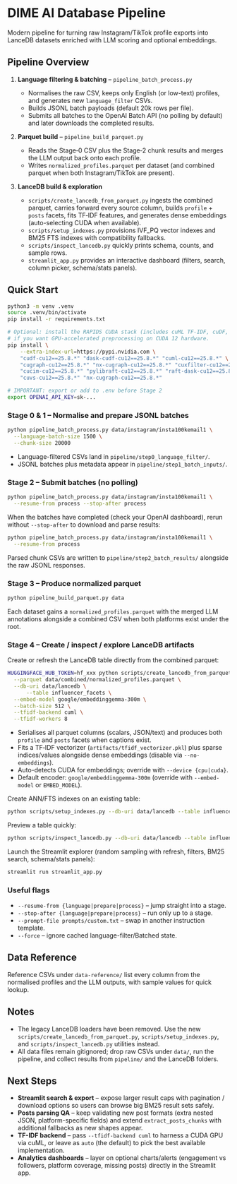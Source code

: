 # DIME AI Database Pipeline

Modern pipeline for turning raw Instagram/TikTok profile exports into LanceDB datasets enriched with LLM scoring and optional embeddings.

## Pipeline Overview

1. **Language filtering & batching** – `pipeline_batch_process.py`
   - Normalises the raw CSV, keeps only English (or low-text) profiles, and generates new `language_filter` CSVs.
   - Builds JSONL batch payloads (default 20k rows per file).
   - Submits all batches to the OpenAI Batch API (no polling by default) and later downloads the completed results.

2. **Parquet build** – `pipeline_build_parquet.py`
   - Reads the Stage‑0 CSV plus the Stage‑2 chunk results and merges the LLM output back onto each profile.
   - Writes `normalized_profiles.parquet` per dataset (and combined parquet when both Instagram/TikTok are present).

3. **LanceDB build & exploration**
   - `scripts/create_lancedb_from_parquet.py` ingests the combined parquet, carries forward every source column, builds `profile` + `posts` facets, fits TF‑IDF features, and generates dense embeddings (auto-selecting CUDA when available).
   - `scripts/setup_indexes.py` provisions IVF_PQ vector indexes and BM25 FTS indexes with compatibility fallbacks.
   - `scripts/inspect_lancedb.py` quickly prints schema, counts, and sample rows.
   - `streamlit_app.py` provides an interactive dashboard (filters, search, column picker, schema/stats panels).

## Quick Start

```bash
python3 -m venv .venv
source .venv/bin/activate
pip install -r requirements.txt

# Optional: install the RAPIDS CUDA stack (includes cuML TF-IDF, cuDF, cuGraph) 
# if you want GPU-accelerated preprocessing on CUDA 12 hardware.
pip install \
    --extra-index-url=https://pypi.nvidia.com \
    "cudf-cu12==25.8.*" "dask-cudf-cu12==25.8.*" "cuml-cu12==25.8.*" \
    "cugraph-cu12==25.8.*" "nx-cugraph-cu12==25.8.*" "cuxfilter-cu12==25.8.*" \
    "cucim-cu12==25.8.*" "pylibraft-cu12==25.8.*" "raft-dask-cu12==25.8.*" \
    "cuvs-cu12==25.8.*" "nx-cugraph-cu12==25.8.*"

# IMPORTANT: export or add to .env before Stage 2
export OPENAI_API_KEY=sk-...
```

### Stage 0 & 1 – Normalise and prepare JSONL batches

```bash
python pipeline_batch_process.py data/instagram/insta100kemail1 \
  --language-batch-size 1500 \
  --chunk-size 20000
```

- Language-filtered CSVs land in `pipeline/step0_language_filter/`.
- JSONL batches plus metadata appear in `pipeline/step1_batch_inputs/`.

### Stage 2 – Submit batches (no polling)

```bash
python pipeline_batch_process.py data/instagram/insta100kemail1 \
  --resume-from process --stop-after process
```

When the batches have completed (check your OpenAI dashboard), rerun without `--stop-after` to download and parse results:

```bash
python pipeline_batch_process.py data/instagram/insta100kemail1 \
  --resume-from process
```

Parsed chunk CSVs are written to `pipeline/step2_batch_results/` alongside the raw JSONL responses.

### Stage 3 – Produce normalized parquet

```bash
python pipeline_build_parquet.py data
```

Each dataset gains a `normalized_profiles.parquet` with the merged LLM annotations alongside a combined CSV when both platforms exist under the root.

### Stage 4 – Create / inspect / explore LanceDB artifacts

Create or refresh the LanceDB table directly from the combined parquet:

```bash
HUGGINGFACE_HUB_TOKEN=hf_xxx python scripts/create_lancedb_from_parquet.py \
  --parquet data/combined/normalized_profiles.parquet \
  --db-uri data/lancedb \
      --table influencer_facets \
  --embed-model google/embeddinggemma-300m \
  --batch-size 512 \
  --tfidf-backend cuml \
  --tfidf-workers 8
```

- Serialises all parquet columns (scalars, JSON/text) and produces both `profile` and `posts` facets when captions exist.
- Fits a TF‑IDF vectorizer (`artifacts/tfidf_vectorizer.pkl`) plus sparse indices/values alongside dense embeddings (disable via `--no-embeddings`).
- Auto-detects CUDA for embeddings; override with `--device {cpu|cuda}`.
- Default encoder: `google/embeddinggemma-300m` (override with `--embed-model` or `EMBED_MODEL`).

Create ANN/FTS indexes on an existing table:

```bash
python scripts/setup_indexes.py --db-uri data/lancedb --table influencer_facets --fts
```

Preview a table quickly:

```bash
python scripts/inspect_lancedb.py --db-uri data/lancedb --table influencer_facets --limit 5
```

Launch the Streamlit explorer (random sampling with refresh, filters, BM25 search, schema/stats panels):

```bash
streamlit run streamlit_app.py
```

### Useful flags

- `--resume-from {language|prepare|process}` – jump straight into a stage.
- `--stop-after {language|prepare|process}` – run only up to a stage.
- `--prompt-file prompts/custom.txt` – swap in another instruction template.
- `--force` – ignore cached language-filter/Batched state.

## Data Reference

Reference CSVs under `data-reference/` list every column from the normalised profiles and the LLM outputs, with sample values for quick lookup.

## Notes

- The legacy LanceDB loaders have been removed. Use the new `scripts/create_lancedb_from_parquet.py`, `scripts/setup_indexes.py`, and `scripts/inspect_lancedb.py` utilities instead.
- All data files remain gitignored; drop raw CSVs under `data/`, run the pipeline, and collect results from `pipeline/` and the LanceDB folders.

## Next Steps

- **Streamlit search & export** – expose larger result caps with pagination / download options so users can browse big BM25 result sets safely.
- **Posts parsing QA** – keep validating new post formats (extra nested JSON, platform-specific fields) and extend `extract_posts_chunks` with additional fallbacks as new shapes appear.
- **TF-IDF backend** – pass `--tfidf-backend cuml` to harness a CUDA GPU via cuML, or leave as `auto` (the default) to pick the best available implementation.
- **Analytics dashboards** – layer on optional charts/alerts (engagement vs followers, platform coverage, missing posts) directly in the Streamlit app.
